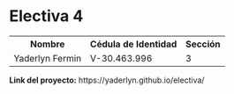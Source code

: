 <h1 text-align="center">Electiva 4</h1>
<table>
  <tr>
    <th>Nombre</th>
    <th>Cédula de Identidad</th>
    <th>Sección</th>
  </tr>
  <tr>
    <td>Yaderlyn Fermin</td>
    <td>V-30.463.996</td>
    <td>3</td>
  </tr>
</table>
<p><b>Link del proyecto:</b> https://yaderlyn.github.io/electiva/</p>
